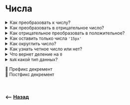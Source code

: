 # Числа

<details>
<summary> Как преобразовать к числу?</summary>

![illustration](https://raw.githubusercontent.com/webster6667/documentation/master/documentation-data/illustrations/dd-up.svg)

🎯 `Number('1')`      
🎯 `'+1'`  
🎯 `parseInt('1')`  

<details>
<summary> <sup>⭐</sup>❓ Что вернет данный код?</summary>

---

```javascript
console.log(1 + '1');
```

<details>
<summary> ✅ Ответ</summary>

---

`11`, так как второй символ строка, а сложение со строками преобразует к строке и складывает   

---

</details>

---

</details>

<details>
<summary> <sup>⭐</sup>❓ Что вернет данный код?</summary>

---

```javascript
let x = '25' / 5;
let y = 5 * '5';
let z = 25 - '5';
console.log(x, y, z); 
```

<details>
<summary> ✅ Ответ</summary>

---

`5, 25, 20`   
👆 Любая операция кроме сложения преобразует к числу   

---

</details>

---

</details>

![illustration](https://raw.githubusercontent.com/webster6667/documentation/master/documentation-data/illustrations/dd-down.svg)

</details>

<details>
<summary> Как преобразовать в отрицательное число?</summary>

![illustration](https://raw.githubusercontent.com/webster6667/documentation/master/documentation-data/illustrations/dd-up.svg)

🎯 Умножить число на `-1`    
🎯 `-(1)`  
🎯 `-Math.abs(1)`       

![illustration](https://raw.githubusercontent.com/webster6667/documentation/master/documentation-data/illustrations/dd-down.svg)

</details>

<details>
<summary> Как отрицательное преобразовать в положительное?</summary>

![illustration](https://raw.githubusercontent.com/webster6667/documentation/master/documentation-data/illustrations/dd-up.svg)

🎯 Умножить на `-1`  
🎯 Добавить перед ним минус `-(-1)`      
🎯 `Math.abs(-1)`   

![illustration](https://raw.githubusercontent.com/webster6667/documentation/master/documentation-data/illustrations/dd-down.svg)

</details>

<details>
<summary> Как оставить только числа <code>'15px'</code></summary>

![illustration](https://raw.githubusercontent.com/webster6667/documentation/master/documentation-data/illustrations/dd-up.svg)

```javascript
Number.parseInt('15px')
```

<details>
<summary> <sup>⭐</sup>❓ Что вернет функция если строка будет <code>'15.55px'</code></summary>

---

`15`  
👆 Метод чистит все до первого символа который не является числом     

---

</details>

<details>
<summary> <sup>⭐</sup>❓ Как оставить числа после точки?</summary>

---

````javascript
Number.parseFloat('15.55px');
````

---

</details>

![illustration](https://raw.githubusercontent.com/webster6667/documentation/master/documentation-data/illustrations/dd-down.svg)

</details>

<details>
<summary> Как округлить число?</summary>

![illustration](https://raw.githubusercontent.com/webster6667/documentation/master/documentation-data/illustrations/dd-up.svg)

<details>
<summary> <sup>⭐</sup>❓ К ближайшему целому</summary>

---

```javascript
Math.round(5.5) // 👉🏼 6      

```

---

</details>

<details>
<summary> <sup>⭐</sup>❓ К большему целому?</summary>

---

```javascript
Math.ceil(5.3) // 👉🏼 6
```

---

</details>

<details>
<summary> <sup>⭐</sup>❓ К меньшему целому?</summary>

---

```javascript
Math.floor(5.9) // 👉🏼 5
```

---

</details>

<details>
<summary> <sup>⭐</sup>❓ Как округлить к ближайшему целому, оставляя <code>n</code> цифр после точки?</summary>

---

```javascript
15.555.toFixed(1) // 👉🏼 15.6   
```

---

</details>

![illustration](https://raw.githubusercontent.com/webster6667/documentation/master/documentation-data/illustrations/dd-down.svg)

</details>

<details>
<summary> Как узнать четное число или нет?</summary>

![illustration](https://raw.githubusercontent.com/webster6667/documentation/master/documentation-data/illustrations/dd-up.svg)

Если остаток от деления на `2`, равен `0`, значит число четное

```javascript
function isEven(number) {
    return number % 2 === 0 
}
```

![illustration](https://raw.githubusercontent.com/webster6667/documentation/master/documentation-data/illustrations/dd-down.svg)

</details>

<details>
<summary> Что вернет деление на <code>0</code></summary>

![illustration](https://raw.githubusercontent.com/webster6667/documentation/master/documentation-data/illustrations/dd-up.svg)

🎯 Когда `0` делят на любое число - возвращается ноль    
```javascript
0 / 5 // 👉🏼 0
```

🎯 Когда число делят на `0`, получаем `Infinity`       
```javascript
5 / 0 // 👉🏼 Infinity
```

![illustration](https://raw.githubusercontent.com/webster6667/documentation/master/documentation-data/illustrations/dd-down.svg)

</details>

<details>
<summary> <code>NaN</code> какой тип данных?</summary>

![illustration](https://raw.githubusercontent.com/webster6667/documentation/master/documentation-data/illustrations/dd-up.svg)

`NaN` это `number`, результат математической операции, когда не удалось вывести в результат число, из за разных типов данных  

```javascript
5 / {} // 👉🏼 NaN
```

<details>
<summary> <sup>⭐</sup>❓ Что вернет код?</summary>

---

```javascript
5 / {} === NaN //
5 / {} == NaN //
```

<details>
<summary> ✅ Ответ</summary>

---

`false`  
`false`  

---

</details>

---


</details>

<details>
<summary> <sup>⭐</sup>❓ Как проверить чило на <code>NaN</code></summary>

---

```javascript
isNaN(5 / {}) // 👉🏼 true
```

---

</details>

![illustration](https://raw.githubusercontent.com/webster6667/documentation/master/documentation-data/illustrations/dd-down.svg)

</details>

🎯 Префикс декремент    
🎯 Постфикс декремент    

<br>

### ⟵ **<a href="../../readme.md">Назад</a>**